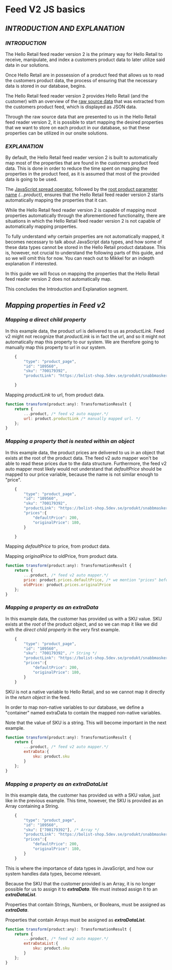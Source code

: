 # **Feed V2 JS basics**
## *INTRODUCTION AND EXPLANATION*
### *INTRODUCTION*
The Hello Retail feed reader version 2 is the primary way for Hello Retail to receive, manipulate, and index a customers product data to later utilize said data in our solutions.

Once Hello Retail are in possession of a product feed that allows us to read the customers product data, the process of ensuring that the necessary data is stored in our database, begins.

The Hello Retail feed reader version 2 provides Hello Retail (and the customer) with an overview of the [raw source data](https://explain.helloretail.com/z8udz2x5) that was extracted from the customers product feed, which is displayed as JSON data.

Through the raw source data that are presented to us in the Hello Retail feed reader version 2, it is possible to start mapping the desired properties that we want to store on each product in our database, so that these properties can be utilized in our onsite solutions.

### *EXPLANATION*
By default, the Hello Retail feed reader version 2 is built to automatically map most of the properties that are found in the customers product feed data. This is done in order to reduce the time spent on mapping the properties in the product feed, as it is assumed that most of the provided data is going to be used.

The [JavaScript spread operator](https://developer.mozilla.org/en-US/docs/Web/JavaScript/Reference/Operators/Spread_syntax), followed by the [root product parameter name](https://explain.helloretail.com/o0uK2zPd) *(...product)*, ensures that the Hello Retail feed reader version 2 starts automatically mapping the properties that it can.

While the Hello Retail feed reader version 2 is capable of mapping most properties automatically through the aforementioned functionality, there are situations in which the Hello Retail feed reader version 2 is not capable of automatically mapping properties.

To fully understand *why* certain properties are not automatically mapped, it becomes necessary to talk about JavaScript data types, and how some of these data types cannot be stored in the Hello Retail product database. This is, however, not crucial to understand the following parts of this guide, and so we will omit this for now. You can reach out to Mikkel for an indepth explanation if interested.

In this guide we will focus on mapping the properties that the Hello Retail feed reader version 2 does not automatically map.

This concludes the Introduction and Explanation segment.

## *Mapping properties in Feed v2*

### *Mapping a direct child property*

In this example data, the product url is delivered to us as *productLink*. Feed v2 might not recognize that *productLink* is in fact the url, and so it might not automatically map this property to our system. We are therefore going to manually map this property to url in our system.
```js
	{
		"type": "product_page",
		"id": "109560",
		"sku": "700179392",
		"productLink": "https://bolist-shop.5dev.se/produkt/snabbmaskering",

	}
```
Mapping *productLink* to url, from product data.
```js
function transform(product:any): TransformationResult {
	return {
		...product, /* feed v2 auto mapper.*/
		url: product.productLink /* manually mapped url. */
	};
}
```

### *Mapping a property that is nested within an object*
In this example data, the product prices are delivered to us in an object that exists at the root of the product data. The feed v2 auto mapper won't be able to read these prices due to the data structure. Furthermore, the feed v2 auto mapper most likely would not understand that *defaultPrice* should be mapped to our price variable, because the name is not similar enough to "price".

```js
	{
		"type": "product_page",
		"id": "109560",
		"sku": "700179392",
		"productLink": "https://bolist-shop.5dev.se/produkt/snabbmaskering",
		"prices":{
			"defaultPrice": 200,
			"originalPrice": 180,
		}

	}
```
Mapping *defaultPrice* to price, from product data.

Mapping *originalPrice* to oldPrice, from product data.
```js
function transform(product:any): TransformationResult {
	return {
		...product, /* feed v2 auto mapper.*/
		price: product.prices.defaultPrice, /* we mention "prices" before defaultPrice, because defaultPrice exists within the "prices" object in the product data. */
		oldPrice: product.prices.originalPrice
	};
}
```

### *Mapping a property as an extraData*
In this example data, the customer has provided us with a SKU value. SKU exists at the *root* of the product object, and so we can map it like we did with the *direct child property* in the very first example.

```js
	{
		"type": "product_page",
		"id": "109560",
		"sku": "700179392", /* String */
		"productLink": "https://bolist-shop.5dev.se/produkt/snabbmaskering",
		"prices":{
			"defaultPrice": 200,
			"originalPrice": 180,
		}
	}
```
SKU is not a native variable to Hello Retail, and so we cannot map it directly in the *return object* in the feed.

In order to map non-native variables to our database, we define a "container" named extraData to contain the mapped non-native variables.

Note that the value of SKU is a string. This will become important in the next example.
```js
function transform(product:any): TransformationResult {
	return {
		...product, /* feed v2 auto mapper.*/
		extraData:{
			sku: product.sku
		}
	};
}
```

### *Mapping a property as an extraDataList*
In this example data, the customer has provided us with a SKU value, just like in the previous example. This time, however, the SKU is provided as an Array containing a String.

```js
	{
		"type": "product_page",
		"id": "109560",
		"sku": ["700179392"], /* Array */
		"productLink": "https://bolist-shop.5dev.se/produkt/snabbmaskering",
		"prices":{
			"defaultPrice": 200,
			"originalPrice": 180,
		}
	}
```
This is where the importance of data types in JavaScript, and how our system handles data types, become relevant.

Because the SKU that the customer provided is an Array, it is no longer possible for us to assign it to ***extraData***. We must instead assign it to an ***extraDataList***.

Properties that contain Strings, Numbers, or Booleans, must be assigned as ***extraData***.

Properties that contain Arrays must be assigned as ***extraDataList***.
```js
function transform(product:any): TransformationResult {
	return {
		...product, /* feed v2 auto mapper.*/
		extraDataList:{
			sku: product.sku
		}
	};
}
```





